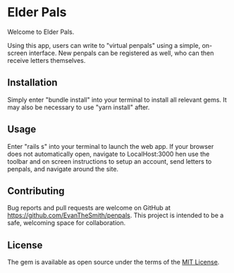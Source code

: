 # Elder Pals

Welcome to Elder Pals.

Using this app, users can write to "virtual penpals" using a simple, on-screen interface. New penpals can be registered as well, who can then receive letters themselves.

## Installation

Simply enter "bundle install" into your terminal to install all relevant gems.
It may also be necessary to use "yarn install" after.

## Usage

Enter "rails s" into your terminal to launch the web app. If your browser does not automatically open, navigate to LocalHost:3000
hen use the toolbar and on screen instructions to setup an account, send letters to penpals, and navigate around the site.

## Contributing

Bug reports and pull requests are welcome on GitHub at https://github.com/EvanTheSmith/penpals. This project is intended to be a safe, welcoming space for collaboration.

## License

The gem is available as open source under the terms of the [MIT License](https://opensource.org/licenses/MIT).